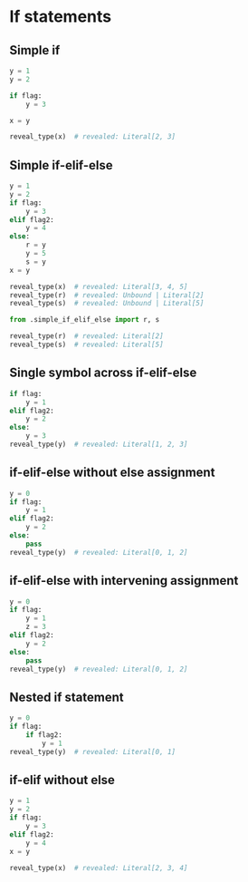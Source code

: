 # If statements

## Simple if

```py
y = 1
y = 2

if flag:
    y = 3

x = y

reveal_type(x)  # revealed: Literal[2, 3]
```

## Simple if-elif-else

```py path=package/simple_if_elif_else.py
y = 1
y = 2
if flag:
    y = 3
elif flag2:
    y = 4
else:
    r = y
    y = 5
    s = y
x = y

reveal_type(x)  # revealed: Literal[3, 4, 5]
reveal_type(r)  # revealed: Unbound | Literal[2]
reveal_type(s)  # revealed: Unbound | Literal[5]
```

```py path=package/public.py
from .simple_if_elif_else import r, s

reveal_type(r)  # revealed: Literal[2]
reveal_type(s)  # revealed: Literal[5]
```

## Single symbol across if-elif-else

```py
if flag:
    y = 1
elif flag2:
    y = 2
else:
    y = 3
reveal_type(y)  # revealed: Literal[1, 2, 3]
```

## if-elif-else without else assignment

```py
y = 0
if flag:
    y = 1
elif flag2:
    y = 2
else:
    pass
reveal_type(y)  # revealed: Literal[0, 1, 2]
```

## if-elif-else with intervening assignment

```py
y = 0
if flag:
    y = 1
    z = 3
elif flag2:
    y = 2
else:
    pass
reveal_type(y)  # revealed: Literal[0, 1, 2]
```

## Nested if statement

```py
y = 0
if flag:
    if flag2:
        y = 1
reveal_type(y)  # revealed: Literal[0, 1]
```

## if-elif without else

```py
y = 1
y = 2
if flag:
    y = 3
elif flag2:
    y = 4
x = y

reveal_type(x)  # revealed: Literal[2, 3, 4]
```
